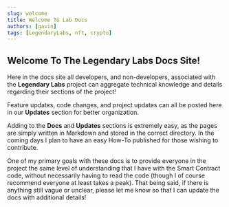 ```yaml
---
slug: welcome
title: Welcome To Lab Docs
authors: [gavin]
tags: [LegendaryLabs, nft, crypto]
---
```


## Welcome To The Legendary Labs Docs Site!

Here in the docs site all developers, and non-developers, associated with the **Legendary Labs** project can aggregate technical knowledge and details regarding their sections of the project! 

Feature updates, code changes, and project updates can all be posted here in our **Updates** section for better organization.

Adding to the **Docs** and **Updates** sections is extremely easy, as the pages are simply written in Markdown and stored in the correct directory. In the coming days I plan to have an easy How-To published for those wishing to contribute.

One of my primary goals with these docs is to provide everyone in the project the same level of understanding that I have with the Smart Contract code, without necessarily having to read the code (though I of course recommend everyone at least takes a peak). That being said, if there is anything still vague or unclear, please let me know so that I can update the docs with additional details!

